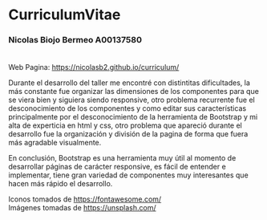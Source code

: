 # CurriculumVitae

### Nicolas Biojo Bermeo A00137580<br><br>

Web Pagina: https://nicolasb2.github.io/curriculum/


Durante el desarrollo del taller me encontré con distintitas dificultades, la más constante fue organizar las dimensiones de los componentes para que se viera bien y siguiera siendo responsive, otro problema recurrente fue el desconocimiento de los componentes y como editar sus características principalmente por el desconocimiento de la herramienta de Bootstrap y mi alta de experticia en html y css, otro problema que apareció durante el desarrollo fue la organización y división de la pagina de forma que fuera más agradable visualmente.<br>

En conclusión, Bootstrap es una herramienta muy útil al momento de desarrollar páginas de carácter responsive, es fácil de entender e implementar, tiene gran variedad de componentes muy interesantes que hacen más rápido el desarrollo. <br>

Iconos tomados de https://fontawesome.com/<br>
Imágenes tomadas de https://unsplash.com/<br>
